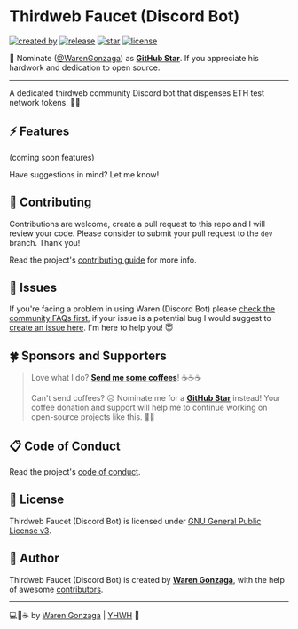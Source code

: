 # Thirdweb Faucet (Discord Bot)

[![created by](https://img.shields.io/badge/created%20by-Waren%20Gonzaga-blue.svg?longCache=true&style=flat-square)](https://github.com/warengonzaga) [![release](https://img.shields.io/github/release/warengonzaga/thirdweb-faucet-discord-bot.svg?style=flat-square)](https://github.com/warengonzaga/thirdweb-faucet-discord-bot/releases) [![star](https://img.shields.io/github/stars/warengonzaga/thirdweb-faucet-discord-bot.svg?style=flat-square)](https://github.com/warengonzaga/thirdweb-faucet-discord-bot/stargazers) [![license](https://img.shields.io/github/license/warengonzaga/thirdweb-faucet-discord-bot.svg?style=flat-square)](https://github.com/warengonzaga/thirdweb-faucet-discord-bot/blob/main/license)

📢 Nominate ([@WarenGonzaga](https://warengonzaga.com)) as **[GitHub Star](https://stars.github.com/nominate)**. If you appreciate his hardwork and dedication to open source.

---

A dedicated thirdweb community Discord bot that dispenses ETH test network tokens. 💸🔥

## ⚡ Features

(coming soon features)

Have suggestions in mind? Let me know!

## 🎯 Contributing

Contributions are welcome, create a pull request to this repo and I will review your code. Please consider to submit your pull request to the `dev` branch. Thank you!

Read the project's [contributing guide](./CONTRIBUTING.md) for more info.

## 🐛 Issues

If you're facing a problem in using Waren (Discord Bot) please [check the community FAQs first](https://github.com/WarenGonzaga/thirdweb-faucet-discord-bot/discussions?discussions_q=label%3Afaq), if your issue is a potential bug I would suggest to [create an issue here](https://github.com/warengonzaga/thirdweb-faucet-discord-bot/issues/new). I'm here to help you! 😇

## 🍀 Sponsors and Supporters

> Love what I do? **[Send me some coffees](https://warengonzaga.com/donate)**! ☕☕☕
>
> Can't send coffees? 😥 Nominate me for a **[GitHub Star](https://stars.github.com/nominate)** instead!
> Your coffee donation and support will help me to continue working on open-source projects like this. 🙏😇

## 📋 Code of Conduct

Read the project's [code of conduct](./CODE_OF_CONDUCT.md).

## 📃 License

Thirdweb Faucet (Discord Bot) is licensed under [GNU General Public License v3](https://opensource.org/licenses/GPL-3.0).

## 📝 Author

Thirdweb Faucet (Discord Bot) is created by **[Waren Gonzaga](https://github.com/warengonzaga)**, with the help of awesome [contributors](https://github.com/warengonzaga/thirdweb-faucet-discord-bot/graphs/contributors).

---

💻💖☕ by [Waren Gonzaga](https://warengonzaga.com) | [YHWH](https://youtu.be/9vh6Dz9oh8I?t=85) 🙏
